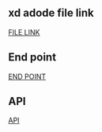 ## xd adode file link
[FILE LINK](https://xd.adobe.com/view/121254c9-532f-4772-a1ba-dfe529a96b39-4741/specs/)

## End point
[END POINT](https://documenter.getpostman.com/view/11861104/2sA35G42ve#e841b49f-dd8f-4d79-8306-2fa1f1d29fb9)

## API
[API](https://fedskillstest.coalitiontechnologies.workers.dev/)
